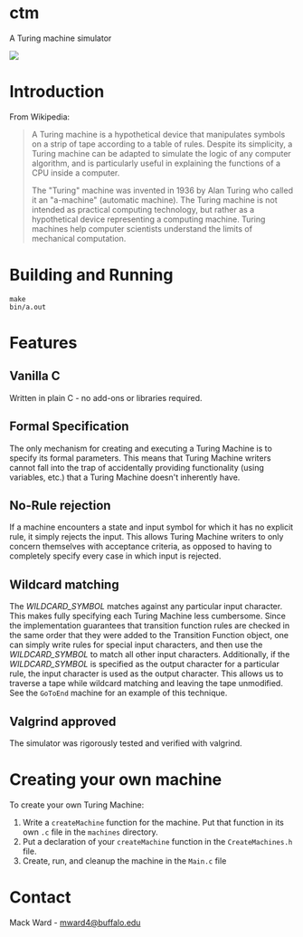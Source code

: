 ctm
===

A Turing machine simulator

![](https://github.com/mackorone/ctm/blob/master/demo.gif)


Introduction
============

From Wikipedia:

> A Turing machine is a hypothetical device that manipulates symbols on a
> strip of tape according to a table of rules. Despite its simplicity, a
> Turing machine can be adapted to simulate the logic of any computer
> algorithm, and is particularly useful in explaining the functions of a CPU
> inside a computer.
>
> The "Turing" machine was invented in 1936 by Alan Turing who called it an
> "a-machine" (automatic machine). The Turing machine is not intended as
> practical computing technology, but rather as a hypothetical device
> representing a computing machine. Turing machines help computer scientists
> understand the limits of mechanical computation.


Building and Running
====================

    make
    bin/a.out


Features
============

Vanilla C
---------
Written in plain C - no add-ons or libraries required.

Formal Specification
--------------------
The only mechanism for creating and executing a Turing Machine is to specify its
formal parameters. This means that Turing Machine writers cannot fall into the
trap of accidentally providing functionality (using variables, etc.) that a
Turing Machine doesn't inherently have.

No-Rule rejection
----------------
If a machine encounters a state and input symbol for which it has no explicit
rule, it simply rejects the input. This allows Turing Machine writers to only
concern themselves with acceptance criteria, as opposed to having to completely
specify every case in which input is rejected.

Wildcard matching
----------------
The *WILDCARD_SYMBOL* matches against any particular input character.
This makes fully specifying each Turing Machine less cumbersome. Since the
implementation guarantees that transition function rules are checked in the
same order that they were added to the Transition Function object, one can
simply write rules for special input characters, and then use the
*WILDCARD_SYMBOL* to match all other input characters. Additionally, if the
*WILDCARD_SYMBOL* is specified as the output character for a particular rule,
the input character is used as the output character. This allows us to traverse
a tape while wildcard matching and leaving the tape unmodified. See the
`GoToEnd` machine for an example of this technique.

Valgrind approved
-----------------
The simulator was rigorously tested and verified with valgrind.


Creating your own machine
=========================

To create your own Turing Machine:

1. Write a `createMachine` function for the machine. Put that function in its
own `.c` file in the `machines` directory.
1. Put a declaration of your `createMachine` function in the `CreateMachines.h`
file.
1. Create, run, and cleanup the machine in the `Main.c` file


Contact
=======
Mack Ward - mward4@buffalo.edu
